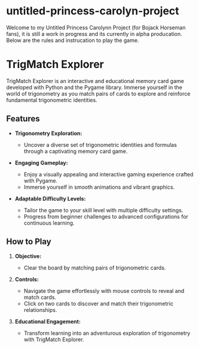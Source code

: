 # untitled-princess-carolyn-project
Welcome to my Untitled Princess Carolynn Project (for Bojack Horseman fans), it is still a work in progress and its currently in alpha producation. Below are the rules and instrucation to play the game.

# TrigMatch Explorer

TrigMatch Explorer is an interactive and educational memory card game developed with Python and the Pygame library. Immerse yourself in the world of trigonometry as you match pairs of cards to explore and reinforce fundamental trigonometric identities.

## Features

- **Trigonometry Exploration:**
  - Uncover a diverse set of trigonometric identities and formulas through a captivating memory card game.

- **Engaging Gameplay:**
  - Enjoy a visually appealing and interactive gaming experience crafted with Pygame.
  - Immerse yourself in smooth animations and vibrant graphics.

- **Adaptable Difficulty Levels:**
  - Tailor the game to your skill level with multiple difficulty settings.
  - Progress from beginner challenges to advanced configurations for continuous learning.


## How to Play

1. **Objective:**
   - Clear the board by matching pairs of trigonometric cards.

2. **Controls:**
   - Navigate the game effortlessly with mouse controls to reveal and match cards.
   - Click on two cards to discover and match their trigonometric relationships.

3. **Educational Engagement:**
   - Transform learning into an adventurous exploration of trigonometry with TrigMatch Explorer.
